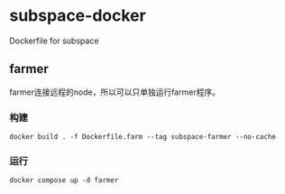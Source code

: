 # subspace-docker
Dockerfile for subspace

## farmer

farmer连接远程的node，所以可以只单独运行farmer程序。

### 构建

`docker build . -f Dockerfile.farm --tag subspace-farmer --no-cache`

### 运行

`docker compose up -d farmer`
